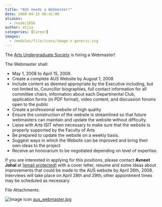 ```yaml
---
title: "AUS needs a Webmaster!"
date: 2008-04-15 06:42:00
aliases:
  - /node/1056
author: atjia
categories: [Career]
images:
  - /modules/file/icons/image-x-generic.svg
---
```


The [Arts Undergraduate Society](http://www.aus.ubc.ca/) is hiring a Webmaster!

The Webmaster shall:

- May 1, 2008 to April 15, 2009.
- Create a complete AUS Website by August 1, 2008
- Include content as deemed appropriate by the Executive including, but not limited to, Councillor biographies, full contact information for all committee chairs, information about each Departmental Club, application forms (in PDF format), video content, and discussion forums open to the public
- Create a professional website of high quality
- Ensure the construction of the website is streamlined so that future webmasters can maintain and update the website without difficulty.
- Liaise with Arts ISIT when necessary to make sure that the website is properly supported by the Faculty of Arts
- Be prepared to update the website on a weekly basis.
- Suggest ways in which the Website can be improved and bring their own ideas to the project
- Receive an honorarium to be negotiated depending on level of expertise.

If you are interested in applying for this positions, please contact **Avneet Johal** at [\[email protected\]](/cdn-cgi/l/email-protection#41203432313324322825242f3501262c20282d6f222e2c) with a cover letter, resume and some ideas about improvements that could be made to the AUS website by April 26th, 2008. Interviews will take place on April 28th and 29th; other appointment times may be scheduled as necessary.

File Attachments:

![Image icon](/modules/file/icons/image-x-generic.svg "image/jpeg") [aus_webmaster.jpg](https://ubccsss.org/files/aus_webmaster.jpg)
